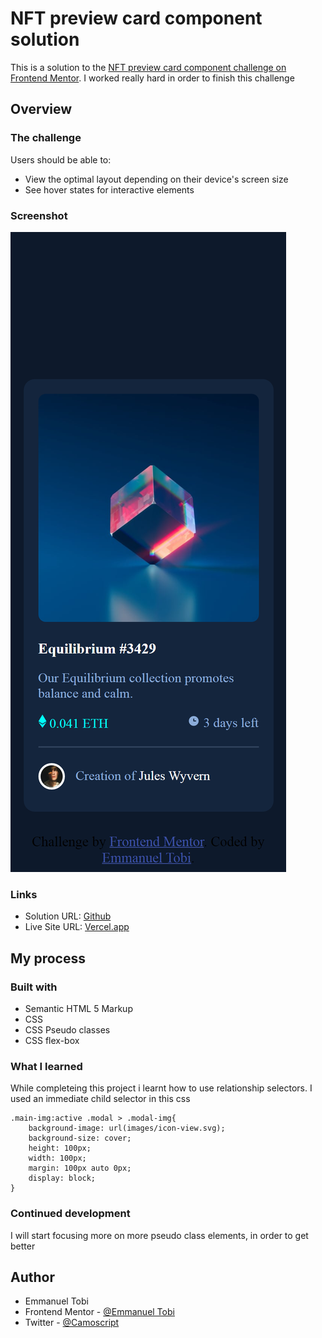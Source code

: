 # NFT preview card component solution

This is a solution to the [NFT preview card component challenge on Frontend Mentor](https://www.frontendmentor.io/challenges/nft-preview-card-component-SbdUL_w0U).
I worked really hard in order to finish this challenge

## Overview

### The challenge

Users should be able to:

- View the optimal layout depending on their device's screen size
- See hover states for interactive elements

### Screenshot

![](./images/screenshot.png)

### Links

- Solution URL: [Github](https://your-solution-url.com)
- Live Site URL: [Vercel.app](https://your-live-site-url.com)

## My process

### Built with

- Semantic HTML 5 Markup
- CSS
- CSS Pseudo classes
- CSS flex-box

### What I learned

While completeing this project i learnt how to use relationship selectors.
I used an immediate child selector in this css

```
.main-img:active .modal > .modal-img{
    background-image: url(images/icon-view.svg);
    background-size: cover;
    height: 100px;
    width: 100px;
    margin: 100px auto 0px;
    display: block;
}
```

### Continued development

I will start focusing more on more pseudo class elements, in order to get better

## Author

- Emmanuel Tobi
- Frontend Mentor - [@Emmanuel Tobi](https://www.frontendmentor.io/profile/Camoscript)
- Twitter - [@Camoscript](https://www.twitter.com/camoscript1)

